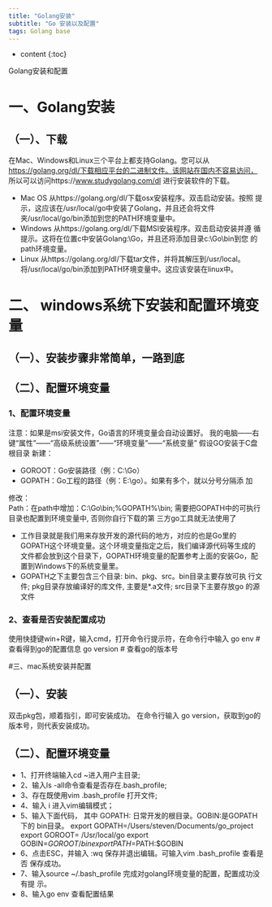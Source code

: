 ```yaml
---
title: "Golang安装"
subtitle: "Go 安装以及配置"
tags: Golang base
---
```






* content
{:toc}



Golang安装和配置

# ⼀、Golang安装
## （⼀）、下载
在Mac、Windows和Linux三个平台上都⽀持Golang。您可以从
https://golang.org/dl/下载相应平台的⼆进制⽂件。该⽹站在国内不容易访问，
所以可以访问https://www.studygolang.com/dl 进⾏安装软件的下载。

- Mac OS 从https://golang.org/dl/下载osx安装程序。双击启动安装。按照
提示，这应该在/usr/local/go中安装了Golang，并且还会将⽂件
夹/usr/local/go/bin添加到您的PATH环境变量中。
- Windows 从https://golang.org/dl/下载MSI安装程序。双击启动安装并遵
循提示。这将在位置c中安装Golang:\Go，并且还将添加⽬录c:\Go\bin到您
的path环境变量。
- Linux 从https://golang.org/dl/下载tar⽂件，并将其解压到/usr/local。
将/usr/local/go/bin添加到PATH环境变量中。这应该安装在linux中。

# ⼆、 windows系统下安装和配置环境变量
## （⼀）、安装步骤⾮常简单，⼀路到底
## （⼆）、配置环境变量
### 1、配置环境变量
注意：如果是msi安装⽂件，Go语⾔的环境变量会⾃动设置好。
我的电脑——右键“属性”——“⾼级系统设置”——“环境变量”——“系统变量”
假设GO安装于C盘根⽬录
新建：
- GOROOT：Go安装路径（例：C:\Go）
- GOPATH：Go⼯程的路径（例：E:\go）。如果有多个，就以分号分隔添
加

修改：  
Path：在path中增加：C:\Go\bin;%GOPATH%\bin;
需要把GOPATH中的可执⾏⽬录也配置到环境变量中, 否则你⾃⾏下载的第
三⽅go⼯具就⽆法使⽤了

- ⼯作⽬录就是我们⽤来存放开发的源代码的地⽅，对应的也是Go⾥的
GOPATH这个环境变量。这个环境变量指定之后，我们编译源代码等⽣成的
⽂件都会放到这个⽬录下，GOPATH环境变量的配置参考上⾯的安装Go，配
置到Windows下的系统变量⾥。
- GOPATH之下主要包含三个⽬录: bin、pkg、src。bin⽬录主要存放可执
⾏⽂件; pkg⽬录存放编译好的库⽂件, 主要是*.a⽂件; src⽬录下主要存放go
的源⽂件

### 2、查看是否安装配置成功
使⽤快捷键win+R键，输⼊cmd，打开命令⾏提示符，在命令⾏中输⼊
go env # 查看得到go的配置信息
go version # 查看go的版本号

#三、mac系统安装并配置
## （⼀）、安装
双击pkg包，顺着指引，即可安装成功。 在命令⾏输⼊ go version，获取到go的
版本号，则代表安装成功。
## （⼆）、配置环境变量
- 1、打开终端输⼊cd ~进⼊⽤户主⽬录;
- 2、输⼊ls -all命令查看是否存在.bash_profile;
- 3、存在既使⽤vim .bash_profile 打开⽂件;
- 4、输⼊ i 进⼊vim编辑模式；
- 5、输⼊下⾯代码， 其中 GOPATH: ⽇常开发的根⽬录。GOBIN:是GOPATH下的
bin⽬录。
export GOPATH=/Users/steven/Documents/go_project
export GOROOT= /Usr/local/go
export GOBIN=$GOROOT/bin
export PATH=$PATH:$GOBIN
- 6、点击ESC，并输⼊ :wq 保存并退出编辑。可输⼊vim .bash_profile 查看是否
保存成功。
- 7、输⼊source ~/.bash_profile 完成对golang环境变量的配置，配置成功没有提
示。
- 8、输⼊go env 查看配置结果
